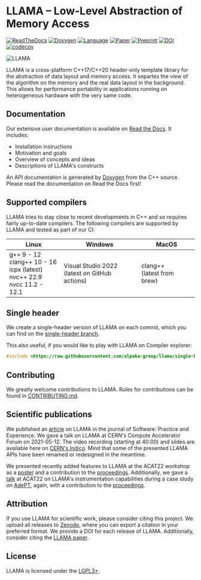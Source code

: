 LLAMA – Low-Level Abstraction of Memory Access
==============================================

[![ReadTheDocs](https://img.shields.io/badge/Docs-Read%20the%20Docs-blue.svg)](https://llama-doc.readthedocs.io)
[![Doxygen](https://img.shields.io/badge/API-Doxygen-blue.svg)](https://alpaka-group.github.io/llama)
[![Language](https://img.shields.io/badge/Language-C%2B%2B17-blue.svg)](https://isocpp.org/)
[![Paper](https://img.shields.io/badge/Paper-Wiley%20Online%20Library-blue.svg)](https://doi.org/10.1002/spe.3077)
[![Preprint](https://img.shields.io/badge/Preprint-arXiv-blue.svg)](https://arxiv.org/abs/2106.04284)
[![DOI](https://zenodo.org/badge/DOI/10.5281/zenodo.5901241.svg)](https://doi.org/10.5281/zenodo.5901241)
[![codecov](https://codecov.io/gh/alpaka-group/llama/branch/develop/graph/badge.svg?token=B94D9G96FA)](https://codecov.io/gh/alpaka-group/llama)

![LLAMA](docs/images/logo_400x169.png)

LLAMA is a cross-platform C\++17/C\++20 header-only template library for the abstraction of data layout and memory access.
It separtes the view of the algorithm on the memory and the real data layout in the background.
This allows for performance portability in applications running on heterogeneous hardware with the very same code.

Documentation
-------------

Our extensive user documentation is available on [Read the Docs](https://llama-doc.rtfd.io).
It includes:

* Installation instructions
* Motivation and goals
* Overview of concepts and ideas
* Descriptions of LLAMA's constructs

An API documentation is generated by [Doxygen](https://alpaka-group.github.io/llama/) from the C++ source.
Please read the documentation on Read the Docs first!

Supported compilers
-------------------

LLAMA tries to stay close to recent developments in C++ and so requires fairly up-to-date compilers.
The following compilers are supported by LLAMA and tested as part of our CI:


| Linux                                                                                                                     | Windows                                             | MacOS                            |
|---------------------------------------------------------------------------------------------------------------------------|-----------------------------------------------------|----------------------------------|
| g++ 9 - 12 </br> clang++ 10 - 16 </br> icpx (latest) </br> nvc++ 22.9 </br> nvcc 11.2 - 12.1 | Visual Studio 2022 </br> (latest on GitHub actions) | clang++ </br> (latest from brew) |


Single header
-------------

We create a single-header version of LLAMA on each commit,
which you can find on the [single-header branch](https://github.com/alpaka-group/llama/tree/single-header).

This also useful, if you would like to play with LLAMA on Compiler explorer:
```c++
#include <https://raw.githubusercontent.com/alpaka-group/llama/single-header/llama.hpp>
```

Contributing
------------

We greatly welcome contributions to LLAMA.
Rules for contributions can be found in [CONTRIBUTING.md](CONTRIBUTING.md).

Scientific publications
-----------------------

We published an [article](https://doi.org/10.1002/spe.3077) on LLAMA in the journal of Software: Practice and Experience.
We gave a talk on LLAMA at CERN's Compute Accelerator Forum on 2021-05-12.
The video recording (starting at 40:00) and slides are available here on [CERN's Indico](https://indico.cern.ch/event/975010/).
Mind that some of the presented LLAMA APIs have been renamed or redesigned in the meantime.

We presented recently added features to LLAMA at the ACAT22 workshop as a [poster](https://indico.cern.ch/event/1106990/contributions/5096939/)
and a contribution to the [proceedings](https://arxiv.org/abs/2302.08251).
Additionally, we gave a [talk](https://indico.cern.ch/event/1106990/contributions/4991259/) at ACAT22 on LLAMA's instrumentation capabilities during a case study on [AdePT](https://github.com/apt-sim/AdePT),
again, with a contribution to the [proceedings](https://arxiv.org/abs/2302.08252).

Attribution
-----------

If you use LLAMA for scientific work, please consider citing this project.
We upload all releases to [Zenodo](https://zenodo.org/record/4911494),
where you can export a citation in your preferred format.
We provide a DOI for each release of LLAMA.
Additionally, consider citing the [LLAMA paper](https://doi.org/10.1002/spe.3077).

License
-------

LLAMA is licensed under the [LGPL3+](LICENSE).
